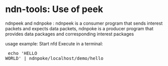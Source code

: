 # ndn-tools: Use of peek

ndnpeek and ndnpoke : ndnpeek is a consumer program that sends interest packets and expects data packets, ndnpoke is a producer program that provides data packages and corresponding interest packages
    
    
usage example:
    Start nfd
    Execute in a terminal:
    <pre>
    echo 'HELLO WORLD' | ndnpoke/localhost/demo/hello
    </pre>
